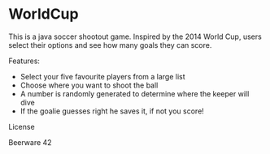 # WorldCup

This is a java soccer shootout game.  Inspired by the 2014 World Cup, users select their options and see how many goals they can score.

Features:

- Select your five favourite players from a large list
- Choose where you want to shoot the ball
- A number is randomly generated to determine where the keeper will dive
- If the goalie guesses right he saves it, if not you score!


 License
 
 Beerware 42
 
